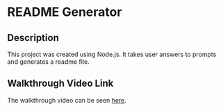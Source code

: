 # README Generator

## Description
This project was created using Node.js. It takes user answers to prompts and generates a readme file.

## Walkthrough Video Link
The walkthrough video can be seen [here](https://drive.google.com/file/d/1p9Zm5O2kF0Iv8m995byhfvYFgxsL34o6/view).
